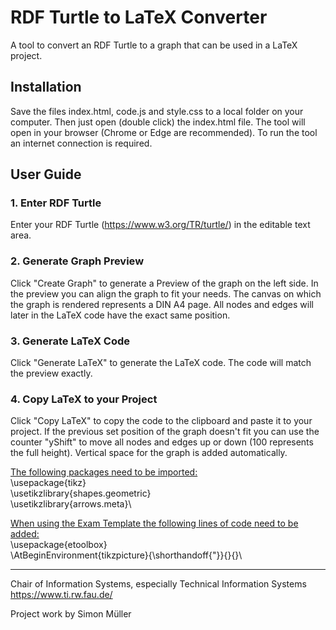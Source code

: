 # RDF Turtle to LaTeX Converter
A tool to convert an RDF Turtle to a graph that can be used in a LaTeX project.

## Installation
Save the files index.html, code.js and style.css to a local folder on your computer. Then just open (double click) the index.html file. The tool will open in your browser (Chrome or Edge are recommended). To run the tool an internet connection is required.

## User Guide
### 1. Enter RDF Turtle
Enter your RDF Turtle (https://www.w3.org/TR/turtle/) in the editable text area.
### 2. Generate Graph Preview
Click "Create Graph" to generate a Preview of the graph on the left side. In the preview you can align the graph to fit your needs. The canvas on which the graph is rendered represents a DIN A4 page. All nodes and edges will later in the LaTeX code have the exact same position.
### 3. Generate LaTeX Code
Click "Generate LaTeX" to generate the LaTeX code. The code will match the preview exactly.
### 4. Copy LaTeX to your Project
Click "Copy LaTeX" to copy the code to the clipboard and paste it to your project. If the previous set position of the graph doesn't fit you can use the counter "yShift" to move all nodes and edges up or down (100 represents the full height). Vertical space for the graph is added automatically.

<ins>The following packages need to be imported:</ins>\
\usepackage{tikz}\
\usetikzlibrary{shapes.geometric}\
\usetikzlibrary{arrows.meta}\

<ins>When using the Exam Template the following lines of code need to be added:</ins>\
\usepackage{etoolbox}\
\AtBeginEnvironment{tikzpicture}{\shorthandoff{"}}{}{}\

---
Chair of Information Systems, especially Technical Information Systems https://www.ti.rw.fau.de/

Project work by Simon Müller
